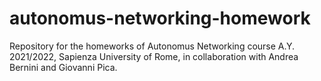 # autonomus-networking-homework
Repository for the homeworks of Autonomus Networking course A.Y. 2021/2022, Sapienza University of Rome, in collaboration with Andrea Bernini and Giovanni Pica.
